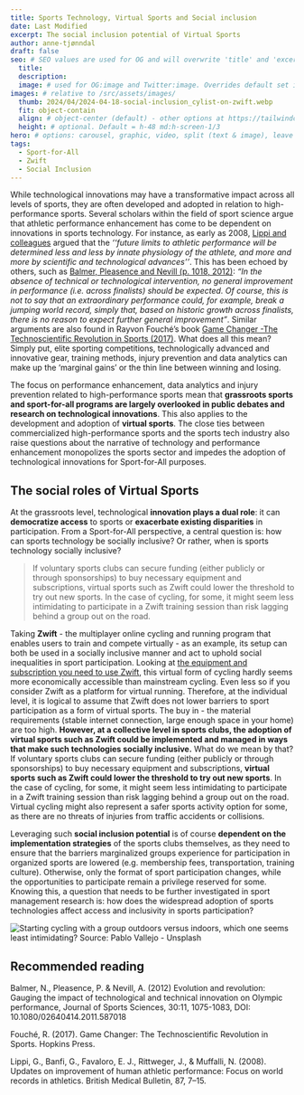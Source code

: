 ```yaml
---
title: Sports Technology, Virtual Sports and Social inclusion
date: Last Modified
excerpt: The social inclusion potential of Virtual Sports
author: anne-tjønndal
draft: false
seo: # SEO values are used for OG and will overwrite 'title' and 'excerpt' above
  title:
  description:
  image: # used for OG:image and Twitter:image. Overrides default set in _data/meta.siteImage
images: # relative to /src/assets/images/
  thumb: 2024/04/2024-04-18-social-inclusion_cylist-on-zwift.webp
  fit: object-contain
  align: # object-center (default) - other options at https://tailwindcss.com/docs/object-position
  height: # optional. Default = h-48 md:h-screen-1/3
hero: # options: carousel, graphic, video, split (text & image), leave blank to have no hero
tags:
  - Sport-for-All
  - Zwift
  - Social Inclusion
---
```

While technological innovations may have a transformative impact across all levels of sports, they are often developed and adopted in relation to high-performance sports. Several scholars within the field of sport science argue that athletic performance enhancement has come to be dependent on innovations in sports technology. For instance, as early as 2008, [Lippi and colleagues](https://doi.org/10.1093/bmb/ldn029) argued that the *‘‘future limits to athletic performance will be determined less and less by innate physiology of the athlete, and more and more by scientific and technological advances’’*. This has been echoed by others, such as [Balmer, Pleasence and Nevill (p. 1018, 2012)](https://doi.org/10.1080/02640414.2011.587018): *“In the absence of technical or technological intervention, no general improvement in performance (i.e. across finalists) should be expected. Of course, this is not to say that an extraordinary performance could, for example, break a jumping world record, simply that, based on historic growth across finalists, there is no reason to expect further general improvement”*. Similar arguments are also found in Rayvon Fouché’s book [Game Changer -The Technoscientific Revolution in Sports (2017)](https://www.researchgate.net/publication/321700678_Game_changer_The_technoscientific_revolution_in_sports). What does all this mean? Simply put, elite sporting competitions, technologically advanced and innovative gear, training methods, injury prevention and data analytics can make up the ‘marginal gains’ or the thin line between winning and losing. 

The focus on performance enhancement, data analytics and injury prevention related to high-performance sports mean that **grassroots sports and sport-for-all programs are largely overlooked in public debates and research on technological innovations**. This also applies to the development and adoption of **virtual sports**. The close ties between commercialized high-performance sports and the sports tech industry also raise questions about the narrative of technology and performance enhancement monopolizes the sports sector and impedes the adoption of technological innovations for Sport-for-All purposes.

## The social roles of Virtual Sports
At the grassroots level, technological **innovation plays a dual role**: it can **democratize access** to sports or **exacerbate existing disparities** in participation. From a Sport-for-All perspective, a central question is: how can sports technology be socially inclusive? Or rather, when is sports technology socially inclusive?

> If voluntary sports clubs can secure funding (either publicly or through sponsorships) to buy necessary equipment and subscriptions, virtual sports such as Zwift could lower the threshold to try out new sports. In the case of cycling, for some, it might seem less intimidating to participate in a Zwift training session than risk lagging behind a group out on the road. 

Taking **Zwift** - the multiplayer online cycling and running program that enables users to train and compete virtually - as an example, its setup can both be used in a socially inclusive manner and act to uphold social inequalities in sport participation. Looking at [the equipment and subscription you need to use Zwift](https://support.zwift.com/en_us/what-you-need-to-ride-HJh4YQbxr), this virtual form of cycling hardly seems more economically accessible than mainstream cycling. Even less so if you consider Zwift as a platform for virtual running. Therefore, at the individual level, it is logical to assume that Zwift does not lower barriers to sport participation as a form of virtual sports. The buy in - the material requirements (stable internet connection, large enough space in your home) are too high.  **However, at a collective level in sports clubs, the adoption of virtual sports such as Zwift could be implemented and managed in ways that make such technologies socially inclusive.** What do we mean by that? If voluntary sports clubs can secure funding (either publicly or through sponsorships) to buy necessary equipment and subscriptions, **virtual sports such as Zwift could lower the threshold to try out new sports**. In the case of cycling, for some, it might seem less intimidating to participate in a Zwift training session than risk lagging behind a group out on the road. Virtual cycling might also represent a safer sports activity option for some, as there are no threats of injuries from traffic accidents or collisions.

Leveraging such **social inclusion potential** is of course **dependent on the implementation strategies** of the sports clubs themselves, as they need to ensure that the barriers marginalized groups experience for participation in organized sports are lowered (e.g. membership fees, transportation, training culture). Otherwise, only the format of sport participation changes, while the opportunities to participate remain a privilege reserved for some. Knowing this, a question that needs to be further investigated in sport management research is: how does the widespread adoption of sports technologies affect access and inclusivity in sports participation? 

![Starting cycling with a group outdoors versus indoors, which one seems least intimidating? Source: Pablo Vallejo - Unsplash](/assets/images/2024/04/2024-04-18-social-inclusion_group-female-cyclists.webp)

## Recommended reading
Balmer, N., Pleasence, P. & Nevill, A. (2012) Evolution and revolution: Gauging the impact of technological and technical innovation on Olympic performance, Journal of Sports Sciences, 30:11, 1075-1083, DOI: 10.1080/02640414.2011.587018

Fouché, R. (2017). Game Changer: The Technoscientific Revolution in Sports. Hopkins Press.
 
Lippi, G., Banfi, G., Favaloro, E. J., Rittweger, J., & Muffalli, N. (2008). Updates on improvement of human athletic performance: Focus on world records in athletics. British Medical Bulletin, 87, 7–15.

